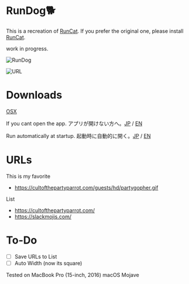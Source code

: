# RunDog🐕
This is a recreation of [RunCat](https://itunes.apple.com/nz/app/runcat/id1429033973?mt=12&ref=producthunt).
If you prefer the original one, please install [RunCat](https://itunes.apple.com/nz/app/runcat/id1429033973?mt=12&ref=producthunt).

work in progress.

![RunDog](https://imgur.com/FCPXbmO.gif)

![URL](https://imgur.com/m2crui3.gif)

# Downloads
[OSX](https://github.com/taoshotaro/RunDog/releases/download/1.0/RunDog.dmg)

If you cant open the app. アプリが開けない方へ。[JP](https://support.apple.com/kb/PH25088?locale=ja_JP) / [EN](https://support.apple.com/kb/PH25088?locale=en_US)

Run automatically at startup. 起動時に自動的に開く。[JP](https://support.apple.com/kb/PH25590?locale=ja_JP) / [EN](https://support.apple.com/kb/PH25590?locale=en_US)

# URLs

This is my favorite

* https://cultofthepartyparrot.com/guests/hd/partygopher.gif

List

* https://cultofthepartyparrot.com/
* https://slackmojis.com/

# To-Do

- [ ] Save URLs to List
- [ ] Auto Width (now its square)

Tested on MacBook Pro (15-inch, 2016) macOS Mojave
